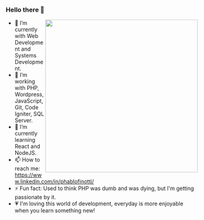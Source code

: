 ### Hello there 👋
<img align="right" width="400" src="https://media.giphy.com/media/yYSSBtDgbbRzq/giphy.gif" />

- 🔭 I’m currently with Web Development and Systems Development.
- 🚀 I’m working with PHP, Wordpress, JavaScript, Git, Code Igniter, SQL Server.
- 🌱 I’m currently learning React and NodeJS.
- 📫 How to reach me: https://www.linkedin.com/in/phablofinotti/
- ⚡ Fun fact: Used to think PHP was dumb and was dying, but I'm getting passionate by it.
- :heartpulse: I'm loving this world of development, everyday is more enjoyable when you learn something new!

